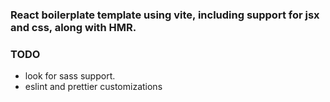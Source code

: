 ### React boilerplate template using vite, including support for jsx and css, along with HMR.

### TODO

- look for sass support.
- eslint and prettier customizations
